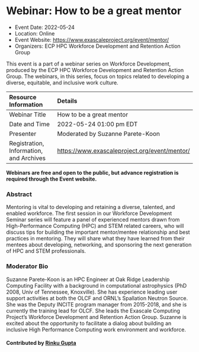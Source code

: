 # Webinar: How to be a great mentor

- Event Date: 2022-05-24
- Location: Online
- Event Website: https://www.exascaleproject.org/event/mentor/
- Organizers: ECP HPC Workforce Development and Retention Action Group
			   
This event is a part of a webinar series on Workforce Development, produced by the ECP HPC Workforce Development and Retention Action Group. The webinars, in this series, focus on topics related to developing a diverse, equitable, and inclusive work culture.

Resource Information | Details
:--- | :---			   
Webinar Title | How to be a great mentor
Date and Time | 2022-05-24 01:00 pm EDT
Presenter | Moderated by Suzanne Parete-Koon 
Registration, Information, and Archives | https://www.exascaleproject.org/event/mentor/   

**Webinars are free and open to the public, but advance registration is required through the Event website.**

### Abstract
<p>Mentoring is vital to developing and retaining a diverse, talented, and enabled workforce. The first session in our Workforce Development Seminar series will feature a panel of experienced mentors drawn from High-Performance Computing (HPC) and STEM related careers, who will discuss tips for building the important mentor/mentee relationship and best practices in mentoring. They will share what they have learned from their mentees about developing, networking, and sponsoring the next generation of HPC and STEM professionals.</p>

### Moderator Bio
Suzanne Parete-Koon is an HPC Engineer at Oak Ridge Leadership Computing Facility with a background in computational astrophysics (PhD 2008, Univ of Tennessee, Knoxville). She has experience leading user support activities at both the OLCF and ORNL’s Spallation Neutron Source. She was the Deputy INCITE program manager from 2015-2018, and she is currently the training lead for OLCF. She leads the Exascale Computing Project’s Workforce Development and Retention Action Group. Suzanne is excited about the opportunity to facilitate a dialog about building an inclusive High Performance Computing work environment and workforce.

    
#### Contributed by [Rinku Gupta](https://github.com/rinkug "Riknu Gupta GitHub profile")

<!---
Publish: yes
Pinned: no
RSS Update: 2022-04-29
Topics: personal Productivity and sustainability
--->
